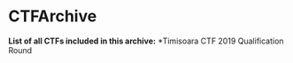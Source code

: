 # CTFArchive 

**List of all CTFs included in this archive:**
*Timisoara CTF 2019 Qualification Round
